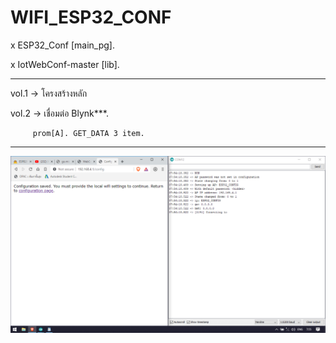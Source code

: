 # WIFI_ESP32_CONF

x ESP32_Conf [main_pg].

x IotWebConf-master [lib].

----------------------------------------------------------
vol.1 -> โครงสร้างหลัก

vol.2 -> เชื่อมต่อ Blynk***.

         prom[A]. GET_DATA 3 item.
----------------------------------------------------------
![111](https://github.com/siwasilp/WIFI_ESP32_CONF/blob/master/bin/111.png)
